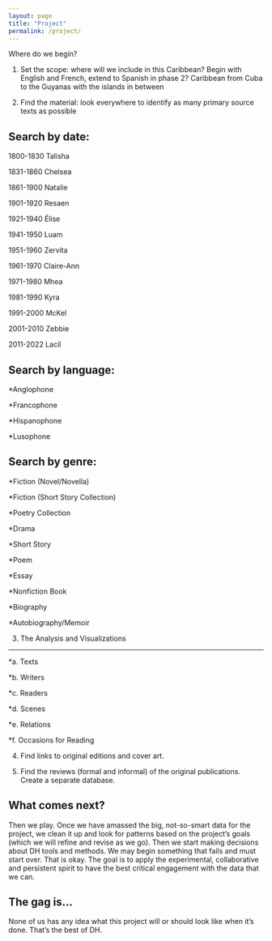 ```yaml
---
layout: page
title: "Project"
permalink: /project/
---
```

Where do we begin?


1)	Set the scope: where will we include in this Caribbean? Begin with English and French, extend to Spanish in phase 2? Caribbean from Cuba to the Guyanas with the islands in between

2)	Find the material: look everywhere to identify as many primary source texts as possible


Search by date:
----------
1800-1830 Talisha

1831-1860 Chelsea

1861-1900 Natalie

1901-1920 Resaen

1921-1940 Élise

1941-1950 Luam

1951-1960 Zervita

1961-1970 Claire-Ann

1971-1980 Mhea

1981-1990 Kyra

1991-2000 McKel

2001-2010 Zebbie

2011-2022 Lacil


Search by language:
----------
*Anglophone

*Francophone

*Hispanophone

*Lusophone


Search by genre:
----------
*Fiction (Novel/Novella)

*Fiction (Short Story Collection)

*Poetry Collection

*Drama

*Short Story

*Poem

*Essay

*Nonfiction Book

*Biography

*Autobiography/Memoir


3)	The Analysis and Visualizations
----------
*a.	Texts

*b.	Writers

*c.	Readers

*d.	Scenes

*e.	Relations

*f. Occasions for Reading


4)	Find links to original editions and cover art.

5)	Find the reviews (formal and informal) of the original publications. Create a separate database.


What comes next?
---------

Then we play. Once we have amassed the big, not-so-smart data for the project, we clean it up and look for patterns based on the project’s goals (which we will refine and revise as we go). Then we start making decisions about DH tools and methods. We may begin something that fails and must start over. That is okay. The goal is to apply the experimental, collaborative and persistent spirit to have the best critical engagement with the data that we can.


The gag is…
--------

None of us has any idea what this project will or should look like when it’s done. That’s the best of DH.
